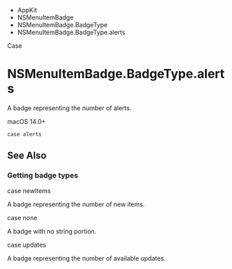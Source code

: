 

- AppKit
- NSMenuItemBadge
- NSMenuItemBadge.BadgeType
-  NSMenuItemBadge.BadgeType.alerts 

Case

# NSMenuItemBadge.BadgeType.alerts

A badge representing the number of alerts.

macOS 14.0+

``` source
case alerts
```

## See Also

### Getting badge types

case newItems

A badge representing the number of new items.

case none

A badge with no string portion.

case updates

A badge representing the number of available updates.

